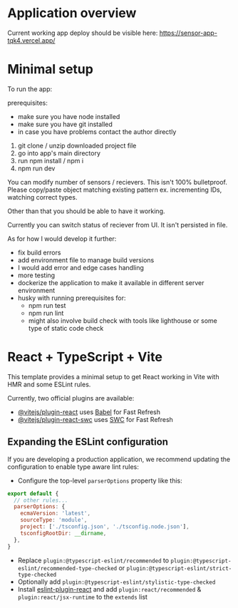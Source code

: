 # Application overview
Current working app deploy should be visible here:
https://sensor-app-tqk4.vercel.app/

# Minimal setup
To run the app:

prerequisites:
- make sure you have node installed
- make sure you have git installed
- in case you have problems contact the author directly

1. git clone / unzip downloaded project file
2. go into app's main directory
3. run npm install / npm i
4. npm run dev 

You can modify number of sensors / recievers.
This isn't 100% bulletproof. 
Please copy/paste object matching existing pattern ex. incrementing IDs, watching correct types.

Other than that you should be able to have it working.

Currently you can switch status of reciever from UI. It isn't persisted in file.

As for how I would develop it further:
- fix build errors
- add environment file to manage build versions
- I would add error and edge cases handling 
- more testing
- dockerize the application to make it available in different server environment
- husky with running prerequisites for:
  - npm run test
  - npm run lint 
  - might also involve build check with tools like lighthouse or some type of static code check

# React + TypeScript + Vite

This template provides a minimal setup to get React working in Vite with HMR and some ESLint rules.

Currently, two official plugins are available:

- [@vitejs/plugin-react](https://github.com/vitejs/vite-plugin-react/blob/main/packages/plugin-react/README.md) uses [Babel](https://babeljs.io/) for Fast Refresh
- [@vitejs/plugin-react-swc](https://github.com/vitejs/vite-plugin-react-swc) uses [SWC](https://swc.rs/) for Fast Refresh

## Expanding the ESLint configuration

If you are developing a production application, we recommend updating the configuration to enable type aware lint rules:

- Configure the top-level `parserOptions` property like this:

```js
export default {
  // other rules...
  parserOptions: {
    ecmaVersion: 'latest',
    sourceType: 'module',
    project: ['./tsconfig.json', './tsconfig.node.json'],
    tsconfigRootDir: __dirname,
  },
}
```

- Replace `plugin:@typescript-eslint/recommended` to `plugin:@typescript-eslint/recommended-type-checked` or `plugin:@typescript-eslint/strict-type-checked`
- Optionally add `plugin:@typescript-eslint/stylistic-type-checked`
- Install [eslint-plugin-react](https://github.com/jsx-eslint/eslint-plugin-react) and add `plugin:react/recommended` & `plugin:react/jsx-runtime` to the `extends` list
